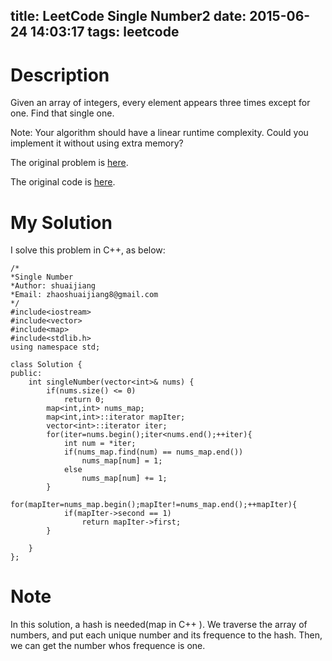 title: LeetCode Single Number2
date: 2015-06-24 14:03:17
tags: leetcode
---


# Description
Given an array of integers, every element appears three times except for one. Find that single one.

Note:
Your algorithm should have a linear runtime complexity. Could you implement it without using extra memory?

The original problem is [here](https://leetcode.com/problems/single-number-ii/ "Problem").

The original code is [here](https://github.com/shuaijiang/LeetCode/blob/master/SingleNumber2.cpp "Code").
<!--more-->

# My Solution
I solve this problem in C++, as below:


	/*
	*Single Number
	*Author: shuaijiang
	*Email: zhaoshuaijiang8@gmail.com
	*/
	#include<iostream>
	#include<vector>
	#include<map>
	#include<stdlib.h>
	using namespace std;
	
	class Solution {
	public:
	    int singleNumber(vector<int>& nums) {
	    	if(nums.size() <= 0)
	    		return 0;
	        map<int,int> nums_map;
	        map<int,int>::iterator mapIter;
	        vector<int>::iterator iter;
	        for(iter=nums.begin();iter<nums.end();++iter){
	        	int num = *iter;
	        	if(nums_map.find(num) == nums_map.end())
	        		nums_map[num] = 1;
	        	else
	        		nums_map[num] += 1;
	        }
	        for(mapIter=nums_map.begin();mapIter!=nums_map.end();++mapIter){
	        	if(mapIter->second == 1)
	        		return mapIter->first;
	        }
	        
	    }
	};


# Note
In this solution, a hash is needed(map in C++ ). We traverse the array of numbers, and put each unique number and its frequence to the hash. Then, we can get the number whos frequence is one.

